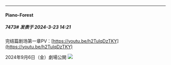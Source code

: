 ﻿
*****

####  Piano-Forest  
##### 7473#       发表于 2024-3-23 14:21

完结篇剧场第一章PV：[https://youtu.be/h2TuIqDzTKY](https://youtu.be/h2TuIqDzTKY)

2024年9月6日（金）劇場公開
<img src="https://p.sda1.dev/16/3d8487cd0c3efab0dafff6fc200fc586/20240323_141941.jpg" referrerpolicy="no-referrer">

